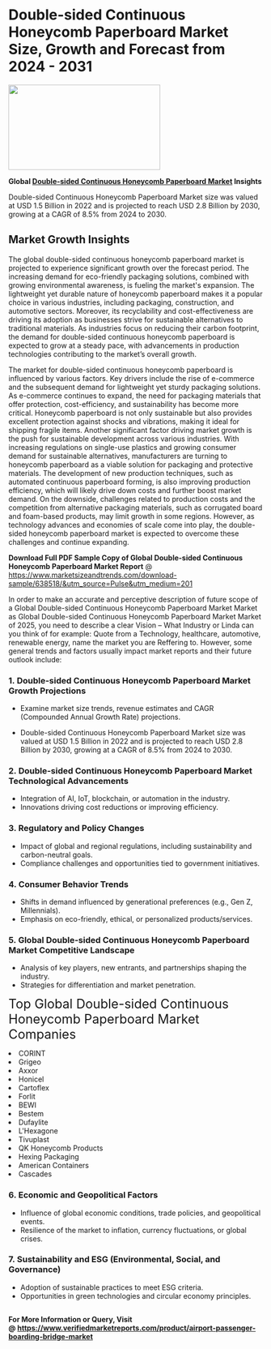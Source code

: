 <H1>Double-sided Continuous Honeycomb Paperboard Market Size, Growth and Forecast from 2024 - 2031</H1><img class="aligncenter size-medium wp-image-584254" src="https://thirdeyenews.in/wp-content/uploads/2024/09/Global-Market-Research-300x168.jpeg" alt="" width="300" height="168" /><p><strong>Global&nbsp;<a href="https://www.marketsizeandtrends.com/download-sample/638518/&amp;utm_source=Pulse&amp;utm_medium=201">Double-sided Continuous Honeycomb Paperboard Market</a> Insights</strong></p><p>Double-sided Continuous Honeycomb Paperboard Market size was valued at USD 1.5 Billion in 2022 and is projected to reach USD 2.8 Billion by 2030, growing at a CAGR of 8.5% from 2024 to 2030.</p><p><h2>Market Growth Insights</h2> <p>The global double-sided continuous honeycomb paperboard market is projected to experience significant growth over the forecast period. The increasing demand for eco-friendly packaging solutions, combined with growing environmental awareness, is fueling the market's expansion. The lightweight yet durable nature of honeycomb paperboard makes it a popular choice in various industries, including packaging, construction, and automotive sectors. Moreover, its recyclability and cost-effectiveness are driving its adoption as businesses strive for sustainable alternatives to traditional materials. As industries focus on reducing their carbon footprint, the demand for double-sided continuous honeycomb paperboard is expected to grow at a steady pace, with advancements in production technologies contributing to the market’s overall growth.  </p> <p>The market for double-sided continuous honeycomb paperboard is influenced by various factors. Key drivers include the rise of e-commerce and the subsequent demand for lightweight yet sturdy packaging solutions. As e-commerce continues to expand, the need for packaging materials that offer protection, cost-efficiency, and sustainability has become more critical. Honeycomb paperboard is not only sustainable but also provides excellent protection against shocks and vibrations, making it ideal for shipping fragile items. Another significant factor driving market growth is the push for sustainable development across various industries. With increasing regulations on single-use plastics and growing consumer demand for sustainable alternatives, manufacturers are turning to honeycomb paperboard as a viable solution for packaging and protective materials. The development of new production techniques, such as automated continuous paperboard forming, is also improving production efficiency, which will likely drive down costs and further boost market demand. On the downside, challenges related to production costs and the competition from alternative packaging materials, such as corrugated board and foam-based products, may limit growth in some regions. However, as technology advances and economies of scale come into play, the double-sided honeycomb paperboard market is expected to overcome these challenges and continue expanding. </p><p><span class=""><strong>Download Full PDF Sample Copy of Global Double-sided Continuous Honeycomb Paperboard Market Report</strong> @ <a href="https://www.marketsizeandtrends.com/download-sample/638518/&amp;utm_source=Pulse&amp;utm_medium=201" target="_blank">https://www.marketsizeandtrends.com/download-sample/638518/&amp;utm_source=Pulse&amp;utm_medium=201</a></span></p><p>In order to make an accurate and perceptive description of future scope of a Global&nbsp;Double-sided Continuous Honeycomb Paperboard Market Market as Global&nbsp;Double-sided Continuous Honeycomb Paperboard Market Market of 2025, you need to describe a clear Vision &ndash; What Industry or Linda can you think of for example: Quote from a Technology, healthcare, automotive, renewable energy, name the market you are Reffering to. However, some general trends and factors usually impact market reports and their future outlook include:</p><h3>1.&nbsp;<strong>Double-sided Continuous Honeycomb Paperboard Market Growth Projections</strong></h3><ul><li>Examine market size trends, revenue estimates and CAGR (Compounded Annual Growth Rate) projections.</li><li><p>Double-sided Continuous Honeycomb Paperboard Market size was valued at USD 1.5 Billion in 2022 and is projected to reach USD 2.8 Billion by 2030, growing at a CAGR of 8.5% from 2024 to 2030.</p></li></ul><h3>2.&nbsp;<strong>Double-sided Continuous Honeycomb Paperboard Market Technological Advancements</strong></h3><ul><li>Integration of AI, IoT, blockchain, or automation in the industry.</li><li>Innovations driving cost reductions or improving efficiency.</li></ul><h3>3.&nbsp;<strong>Regulatory and Policy Changes</strong></h3><ul><li>Impact of global and regional regulations, including sustainability and carbon-neutral goals.</li><li>Compliance challenges and opportunities tied to government initiatives.</li></ul><h3>4.&nbsp;<strong>Consumer Behavior Trends</strong></h3><ul><li>Shifts in demand influenced by generational preferences (e.g., Gen Z, Millennials).</li><li>Emphasis on eco-friendly, ethical, or personalized products/services.</li></ul><h3>5.&nbsp;<strong>Global Double-sided Continuous Honeycomb Paperboard Market Competitive Landscape</strong></h3><ul><li>Analysis of key players, new entrants, and partnerships shaping the industry.</li><li>Strategies for differentiation and market penetration.</li></ul><p data-pm-slice="1 1 []"><span style="color: inherit; font-family: inherit; font-size: 25px;">Top Global Double-sided Continuous Honeycomb Paperboard Market Companies</span></p><div class="" data-test-id=""><p><li>CORINT</li><li> Grigeo</li><li> Axxor</li><li> Honicel</li><li> Cartoflex</li><li> Forlit</li><li> BEWI</li><li> Bestem</li><li> Dufaylite</li><li> L'Hexagone</li><li> Tivuplast</li><li> QK Honeycomb Products</li><li> Hexing Packaging</li><li> American Containers</li><li> Cascades</li></p></div><h3>6.&nbsp;<strong>Economic and Geopolitical Factors</strong></h3><ul><li>Influence of global economic conditions, trade policies, and geopolitical events.</li><li>Resilience of the market to inflation, currency fluctuations, or global crises.</li></ul><h3>7.&nbsp;<strong>Sustainability and ESG (Environmental, Social, and Governance)</strong></h3><ul><li>Adoption of sustainable practices to meet ESG criteria.</li><li>Opportunities in green technologies and circular economy principles.</li></ul><h2><strong style="font-size: 14px;">For More Information or Query, Visit @&nbsp;</strong><a style="background-color: #ffffff; font-size: 14px;" href="https://www.marketsizeandtrends.com/report/double-sided-continuous-honeycomb-paperboard-market/" target="_blank">https://www.verifiedmarketreports.com/product/airport-passenger-boarding-bridge-market</a></h2>